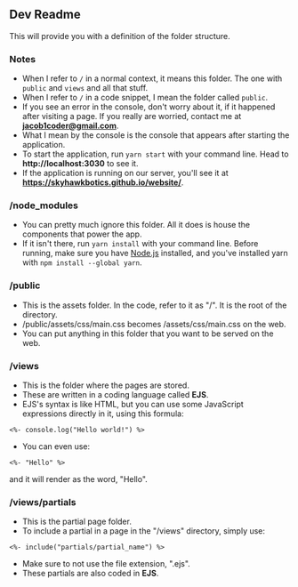 ## Dev Readme

This will provide you with a definition of the folder structure.

### Notes

-   When I refer to `/` in a normal context, it means this folder. The one with `public` and `views` and all that stuff.
-   When I refer to `/` in a code snippet, I mean the folder called `public`.
-   If you see an error in the console, don't worry about it, if it happened after visiting a page. If you really are worried, contact me at **jacob1coder@gmail.com**.
-   What I mean by the console is the console that appears after starting the application.
-   To start the application, run `yarn start` with your command line. Head to **http://localhost:3030** to see it.
-   If the application is running on our server, you'll see it at **https://skyhawkbotics.github.io/website/**.

### /node_modules

-   You can pretty much ignore this folder. All it does is house the components that power the app.
-   If it isn't there, run `yarn install` with your command line. Before running, make sure you have [Node.js](https://www.nodejs.org/) installed, and you've installed yarn with `npm install --global yarn`.

### /public

-   This is the assets folder. In the code, refer to it as "/". It is the root of the directory.
-   /public/assets/css/main.css becomes /assets/css/main.css on the web.
-   You can put anything in this folder that you want to be served on the web.

### /views

-   This is the folder where the pages are stored.
-   These are written in a coding language called **EJS**.
-   EJS's syntax is like HTML, but you can use some JavaScript expressions directly in it, using this formula:

```ejs
<%- console.log("Hello world!") %>
```

-   You can even use:

```ejs
<%- "Hello" %>
```

and it will render as the word, "Hello".

### /views/partials

-   This is the partial page folder.
-   To include a partial in a page in the "/views" directory, simply use:

```ejs
<%- include("partials/partial_name") %>
```

-   Make sure to not use the file extension, ".ejs".
-   These partials are also coded in **EJS**.
